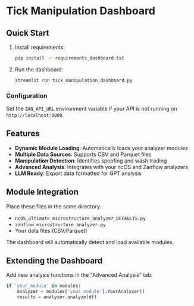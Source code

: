 # Tick Manipulation Dashboard

## Quick Start

1. Install requirements:
   ```bash
   pip install -r requirements_dashboard.txt
   ```

2. Run the dashboard:
   ```bash
   streamlit run tick_manipulation_dashboard.py
   ```

### Configuration

Set the `ZAN_API_URL` environment variable if your API is not running on
`http://localhost:8000`.

## Features

- **Dynamic Module Loading**: Automatically loads your analyzer modules
- **Multiple Data Sources**: Supports CSV and Parquet files
- **Manipulation Detection**: Identifies spoofing and wash trading
- **Advanced Analysis**: Integrates with your ncOS and Zanflow analyzers
- **LLM Ready**: Export data formatted for GPT analysis

## Module Integration

Place these files in the same directory:
- `ncOS_ultimate_microstructure_analyzer_DEFAULTS.py`
- `zanflow_microstructure_analyzer.py`
- Your data files (CSV/Parquet)

The dashboard will automatically detect and load available modules.

## Extending the Dashboard

Add new analysis functions in the "Advanced Analysis" tab:

```python
if 'your_module' in modules:
    analyzer = modules['your_module'].YourAnalyzer()
    results = analyzer.analyze(df)
```
